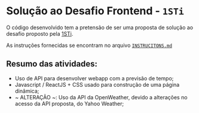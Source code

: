 # Solução ao Desafio Frontend - `1STi`

O código desenvolvido tem a pretensão de ser uma proposta de solução ao desafio proposto pela [1STi](https://github.com/1STi/desafio-frontend). 

As instruções fornecidas se encontram no arquivo [`INSTRUCITONS.md`](/thiago-jacinto'/INSTRUCTIONS.md)

## Resumo das atividades:

- Uso de API para desenvolver webapp com a previsão de tempo;
- Javascript / ReactJS + CSS usado para construção de uma página dinâmica;
- ~ ALTERAÇÃO ~: Uso da API da OpenWeather, devido a alterações no acesso da API proposta, do Yahoo Weather;